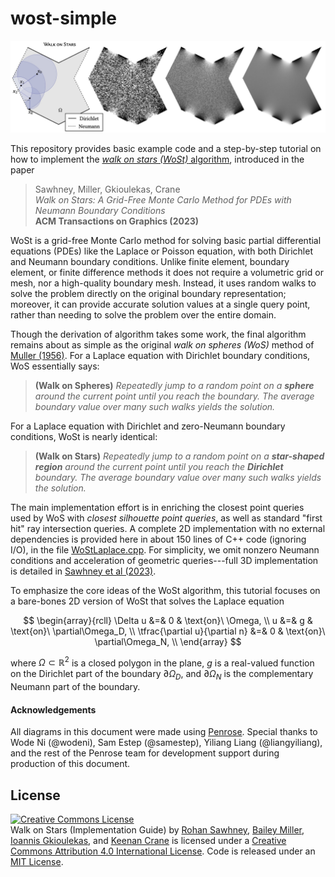 # wost-simple

![Walk on Stars](Wost-simple.jpg)

This repository provides basic example code and a step-by-step tutorial on how to implement the [_walk on stars (WoSt)_ algorithm](https://www.cs.cmu.edu/~kmcrane/Projects/WalkOnStars/index.html), introduced in the paper

> Sawhney, Miller, Gkioulekas, Crane  
> _Walk on Stars: A Grid-Free Monte Carlo Method for PDEs with Neumann Boundary Conditions_  
> **ACM Transactions on Graphics (2023)**

WoSt is a grid-free Monte Carlo method for solving basic partial differential equations (PDEs) like the Laplace or Poisson equation, with both Dirichlet and Neumann boundary conditions.  Unlike finite element, boundary element, or finite difference methods it does not require a volumetric grid or mesh, nor a high-quality boundary mesh.  Instead, it uses random walks to solve the problem directly on the original boundary representation; moreover, it can provide accurate solution values at a single query point, rather than needing to solve the problem over the entire domain.

Though the derivation of algorithm takes some work, the final algorithm remains about as simple as the original _walk on spheres (WoS)_ method of [Muller (1956)](https://doi.org/10.1214%2Faoms%2F1177728169).  For a Laplace equation with Dirichlet boundary conditions, WoS essentially says:

> **(Walk on Spheres)** _Repeatedly jump to a random point on a **sphere** around the current point until you reach the boundary.  The average boundary value over many such walks yields the solution._

For a Laplace equation with Dirichlet and zero-Neumann boundary conditions, WoSt is nearly identical:

> **(Walk on Stars)** _Repeatedly jump to a random point on a **star-shaped region** around the current point until you reach the **Dirichlet** boundary.  The average boundary value over many such walks yields the solution._

The main implementation effort is in enriching the closest point queries used by WoS with _closest silhouette point queries_, as well as standard "first hit" ray intersection queries.  A complete 2D implementation with no external dependencies is provided here in about 150 lines of C++ code (ignoring I/O), in the file [WoStLaplace.cpp](code/WoStLaplace.cpp).  For simplicity, we omit nonzero Neumann conditions and acceleration of geometric queries---full 3D implementation is detailed in [Sawhney et al (2023)](https://www.cs.cmu.edu/~kmcrane/Projects/WalkOnStars/index.html).

To emphasize the core ideas of the WoSt algorithm, this tutorial focuses on a bare-bones 2D version of WoSt that solves the Laplace equation

$$
   \begin{array}{rcll}
      \Delta u &=& 0 & \text{on}\ \Omega, \\
             u &=& g & \text{on}\ \partial\Omega_D, \\
             \tfrac{\partial u}{\partial n} &=& 0 & \text{on}\ \partial\Omega_N, \\
   \end{array}
$$

where $\Omega \subset \mathbb{R}^2$ is a closed polygon in the plane, $g$ is a real-valued function on the Dirichlet part of the boundary $\partial\Omega_D$, and $\partial\Omega_N$ is the complementary Neumann part of the boundary.  

#### Acknowledgements

All diagrams in this document were made using [Penrose](https://github.com/penrose/penrose).  Special thanks to Wode Ni (@wodeni), Sam Estep (@samestep), Yiliang Liang (@liangyiliang), and the rest of the Penrose team for development support during production of this document.


## License

<a rel="license" href="http://creativecommons.org/licenses/by/4.0/"><img alt="Creative Commons License" style="border-width:0" src="https://i.creativecommons.org/l/by/4.0/88x31.png" /></a><br /><span xmlns:dct="http://purl.org/dc/terms/" property="dct:title">Walk on Stars (Implementation Guide)</span> by <a xmlns:cc="http://creativecommons.org/ns#" href="http://rohansawhney.io/" property="cc:attributionName" rel="cc:attributionURL">Rohan Sawhney</a>, 
<a xmlns:cc="http://creativecommons.org/ns#" href="https://www.bailey-miller.com/" property="cc:attributionName" rel="cc:attributionURL">Bailey Miller</a>, 
<a xmlns:cc="http://creativecommons.org/ns#" href="https://www.cs.cmu.edu/~igkioule/" property="cc:attributionName" rel="cc:attributionURL">Ioannis Gkioulekas</a>, and
<a xmlns:cc="http://creativecommons.org/ns#" href="http://www.cs.cmu.edu/~kmcrane/" property="cc:attributionName" rel="cc:attributionURL">Keenan Crane</a> is licensed under a <a rel="license" href="http://creativecommons.org/licenses/by/4.0/">Creative Commons Attribution 4.0 International License</a>.  Code is released under an [MIT License](LICENSE).

